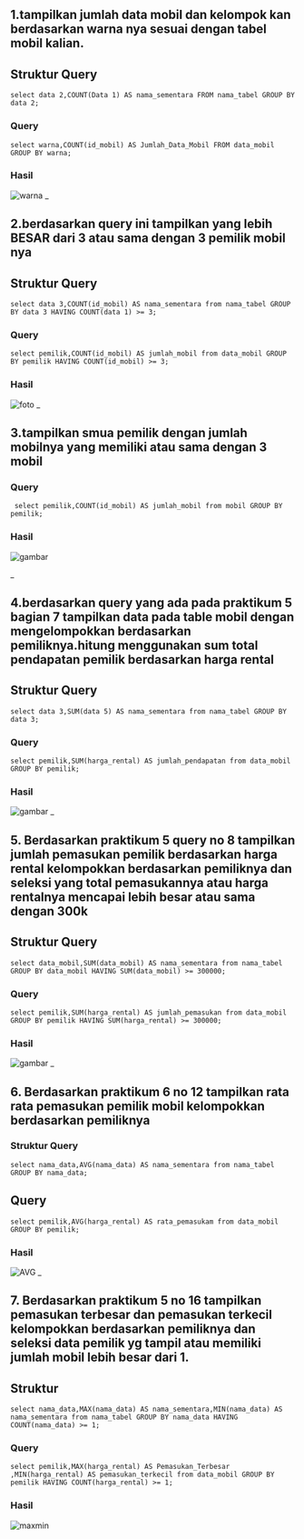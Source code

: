 ## 1.tampilkan jumlah data mobil dan kelompok kan berdasarkan warna nya sesuai dengan tabel mobil kalian.

## Struktur Query
```mysql
select data 2,COUNT(Data 1) AS nama_sementara FROM nama_tabel GROUP BY data 2;
```

### Query
```mysql
select warna,COUNT(id_mobil) AS Jumlah_Data_Mobil FROM data_mobil GROUP BY warna;
```

### Hasil
![warna](1.png)
_
## 2.berdasarkan query ini tampilkan yang lebih BESAR dari 3 atau sama dengan 3 pemilik mobil nya

## Struktur Query
```mysql
select data 3,COUNT(id_mobil) AS nama_sementara from nama_tabel GROUP BY data 3 HAVING COUNT(data 1) >= 3;
```
### Query
```mysql
select pemilik,COUNT(id_mobil) AS jumlah_mobil from data_mobil GROUP BY pemilik HAVING COUNT(id_mobil) >= 3;
```

### Hasil
![foto](t2.png)
_
## 3.tampilkan smua pemilik dengan jumlah mobilnya yang memiliki atau sama dengan 3 mobil
### Query
```mysql
 select pemilik,COUNT(id_mobil) AS jumlah_mobil from mobil GROUP BY pemilik;
```



### Hasil
![gambar](t3.png)

_
## 4.berdasarkan query yang ada pada praktikum 5 bagian 7 tampilkan data pada table mobil dengan mengelompokkan berdasarkan pemiliknya.hitung menggunakan sum total pendapatan pemilik berdasarkan harga rental

## Struktur Query
```mysql
select data 3,SUM(data 5) AS nama_sementara from nama_tabel GROUP BY data 3;
```

### Query
```mysql
select pemilik,SUM(harga_rental) AS jumlah_pendapatan from data_mobil GROUP BY pemilik;
```

### Hasil
![gambar](t4.png)
_
## 5. Berdasarkan praktikum 5 query no 8 tampilkan jumlah pemasukan pemilik berdasarkan harga rental kelompokkan berdasarkan pemiliknya dan seleksi yang total pemasukannya atau harga rentalnya mencapai lebih besar atau sama dengan 300k

## Struktur Query
```mysql
select data_mobil,SUM(data_mobil) AS nama_sementara from nama_tabel GROUP BY data_mobil HAVING SUM(data_mobil) >= 300000;
```

### Query
```mysql
select pemilik,SUM(harga_rental) AS jumlah_pemasukan from data_mobil GROUP BY pemilik HAVING SUM(harga_rental) >= 300000;
```

### Hasil
![gambar](t5.png)
_
## 6. Berdasarkan praktikum 6 no 12 tampilkan rata rata pemasukan pemilik mobil kelompokkan berdasarkan pemiliknya
### Struktur Query
```mysql
select nama_data,AVG(nama_data) AS nama_sementara from nama_tabel GROUP BY nama_data;
```

## Query 
```mysql
select pemilik,AVG(harga_rental) AS rata_pemasukam from data_mobil GROUP BY pemilik;
```

### Hasil
![AVG](t6.png)
_
## 7. Berdasarkan praktikum 5 no 16 tampilkan pemasukan  terbesar dan pemasukan terkecil kelompokkan berdasarkan pemiliknya dan seleksi data pemilik yg tampil atau memiliki jumlah mobil lebih besar dari 1.

## Struktur
```mysql
select nama_data,MAX(nama_data) AS nama_sementara,MIN(nama_data) AS nama_sementara from nama_tabel GROUP BY nama_data HAVING COUNT(nama_data) >= 1;
```

### Query
```mysql
select pemilik,MAX(harga_rental) AS Pemasukan_Terbesar ,MIN(harga_rental) AS pemasukan_terkecil from data_mobil GROUP BY pemilik HAVING COUNT(harga_rental) >= 1;
```

### Hasil
![maxmin](t7.png)